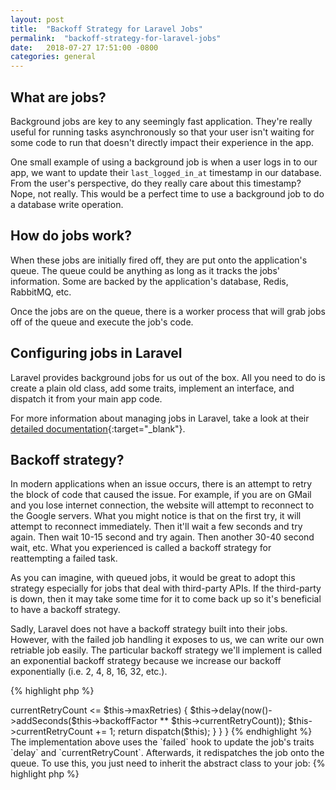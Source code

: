 ```yaml
---
layout: post
title:  "Backoff Strategy for Laravel Jobs"
permalink:  "backoff-strategy-for-laravel-jobs"
date:   2018-07-27 17:51:00 -0800
categories: general
---
```


## What are jobs?
Background jobs are key to any seemingly fast application. They're
really useful for running tasks asynchronously so that your user isn't
waiting for some code to run that doesn't directly impact their
experience in the app.

One small example of using a background job is when a user logs in to
our app, we want to update their `last_logged_in_at` timestamp in our
database. From the user's perspective, do they really care about this
timestamp? Nope, not really. This would be a perfect time to use a
background job to do a database write operation.

## How do jobs work?
When these jobs are initially fired off, they are put onto the
application's queue. The queue could be anything as long as it tracks
the jobs' information. Some are backed by the application's database,
Redis, RabbitMQ, etc.

Once the jobs are on the queue, there is a worker process that will grab
jobs off of the queue and execute the job's code.

## Configuring jobs in Laravel
Laravel provides background jobs for us out of the box. All you need to
do is create a plain old class, add some traits, implement an interface,
and dispatch it from your main app code.

For more information about managing jobs in Laravel, take a look at
their [detailed documentation](https://laravel.com/docs/5.6/queues#creating-jobs){:target="_blank"}.

## Backoff strategy?
In modern applications when an issue occurs, there is an attempt to
retry the block of code that caused the issue. For example, if you are
on GMail and you lose internet connection, the website will attempt to
reconnect to the Google servers. What you might notice is that on the
first try, it will attempt to reconnect immediately. Then it'll wait a
few seconds and try again. Then wait 10-15 second and try again. Then
another 30-40 second wait, etc. What you experienced is called a backoff
strategy for reattempting a failed task.

As you can imagine, with queued jobs, it would be great to adopt this
strategy especially for jobs that deal with third-party APIs. If the
third-party is down, then it may take some time for it to come back up
so it's beneficial to have a backoff strategy.

Sadly, Laravel does not have a backoff strategy built into their jobs.
However, with the failed job handling it exposes to us, we can write our
own retriable job easily. The particular backoff strategy we'll
implement is called an exponential backoff strategy because we increase
our backoff exponentially (i.e. 2, 4, 8, 16, 32, etc.).

{% highlight php %}
<?php
namespace App\Jobs;

abstract class RetriableJob
{
    public $tries = 1; // override default and make sure we don't requeue automatically

    public $currentRetryCount = 1;
    public $maxRetries = 7; // 3, 9, 27, 81, 243, 729, 2187 seconds

    public $backoffFactor = 3;

    public function failed(\Exception $e)
    {
        if ($this->currentRetryCount <= $this->maxRetries) {
            $this->delay(now()->addSeconds($this->backoffFactor ** $this->currentRetryCount));
            $this->currentRetryCount += 1;

            return dispatch($this);
        }
    }
}
{% endhighlight %}

The implementation above uses the `failed` hook to update the job's
traits `delay` and `currentRetryCount`. Afterwards, it redispatches the
job onto the queue.

To use this, you just need to inherit the abstract class to your job:

{% highlight php %}
<?php
namespace App\Jobs;

use Illuminate\Contracts\Queue\ShouldQueue;

class MyJob extends RetriableJob implements ShouldQueue
{
    public function handle() {
        // Do my job

    }
}
{% endhighlight %}

## Future Improvements
This isn't the cleanest implementation since we try a job once, and then
we just requeue it. To do this correctly, we actually need to dive into the
framework itself and update the code. Ideally the code would be changed
so that when the worker processes the job and it has multiple `tries`,
it would allow use to specify a `delay` time before we release it back
into the queue.

In any case, the implementation is easy to understand and shouldn't have
any performance impact on the worker queue. I couldn't really find a
good example of this online when I needed to implement it, so hopefully
this helps someone in the future.
